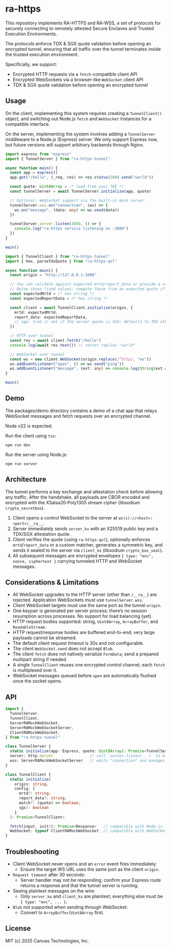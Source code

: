 # ra-https

This repository implements RA-HTTPS and RA-WSS, a set of protocols for
securely connecting to remotely attested Secure Enclaves and Trusted
Execution Environments.

The protocols enforce TDX & SGX quote validation before opening an
encrypted tunnel, ensuring that all traffic over the tunnel terminates
inside the trusted execution environment.

Specifically, we support:

- Encrypted HTTP requests via a `fetch`-compatible client API
- Encrypted WebSockets via a browser-like `WebSocket` client API
- TDX & SGX quote validation before opening an encrypted tunnel

## Usage

On the client, implementing this system requires creating a
`TunnelClient()` object, and switching out Node.js `fetch` and
`WebSocket` instances for a compatible interface.

On the server, implementing the system involves adding a
`TunnelServer` middleware to a Node.js (Express) server. We only
support Express now, but future versions will support arbitrary
backends through Nginx.

```ts
import express from "express"
import { TunnelServer } from "ra-https-tunnel"

async function main() {
  const app = express()
  app.get("/hello", (_req, res) => res.status(200).send("world"))

  const quote: Uint8Array = /* load from your TEE */
  const tunnelServer = await TunnelServer.initialize(app, quote)

  // Optional: WebSocket support via the built-in mock server
  tunnelServer.wss.on("connection", (ws) => {
    ws.on("message", (data: any) => ws.send(data))
  })

  tunnelServer.server.listen(3000, () => {
    console.log("ra-https service listening on :3000")
  })
}

main()
```

```ts
import { TunnelClient } from "ra-https-tunnel"
import { hex, parseTdxQuote } from "ra-https-qvl"

async function main() {
  const origin = "http://127.0.0.1:3000"

  // You can validate against expected mrtd/report_data or provide a custom matcher.
  // Below shows fixed values; compute these from an expected quote if you have one.
  const expectedMrtd = /* hex string */
  const expectedReportData = /* hex string */

  const client = await TunnelClient.initialize(origin, {
    mrtd: expectedMrtd,
    report_data: expectedReportData,
    // sgx: true // set if the server quote is SGX; defaults to TDX otherwise
  })

  // HTTP over tunnel
  const res = await client.fetch("/hello")
  console.log(await res.text()) // server replies "world"

  // WebSocket over tunnel
  const ws = new client.WebSocket(origin.replace(/^http/, "ws"))
  ws.addEventListener("open", () => ws.send("ping"))
  ws.addEventListener("message", (evt: any) => console.log(String(evt.data)))
}

main()
```

## Demo

The packages/demo directory contains a demo of a chat app that relays
WebSocket messages and fetch requests over an encrypted channel.

Node v22 is expected.

Run the client using `tsx`:

```
npm run dev
```

Run the server using Node.js:

```
npm run server
```

## Architecture

The tunnel performs a key exchange and attestation check before
allowing any traffic. After the handshake, all payloads are CBOR
encoded and encrypted with the XSalsa20‑Poly1305 stream cipher
(libsodium `crypto_secretbox`).

1. Client opens a control WebSocket to the server at
   `ws(s)://<host>:<port>/__ra__`.
2. Server immediately sends `server_kx` with an X25519 public key and
   a TDX/SGX attestation quote.
3. Client verifies the quote (using `ra-https-qvl`), optionally
   enforces `mrtd`/`report_data` or a custom matcher, generates a
   symmetric key, and sends it sealed to the server via `client_kx`
   (libsodium `crypto_box_seal`).
4. All subsequent messages are encrypted envelopes
   `{ type: "enc", nonce, ciphertext }` carrying tunneled HTTP
   and WebSocket messages.

## Considerations & Limitations

- All WebSocket upgrades to the HTTP server (other than `/__ra__`) are rejected. Application WebSockets must use `tunnelServer.wss`.
- Client WebSocket targets must use the same port as the tunnel `origin`.
- One keypair is generated per server process; there’s no session resumption across processes. No support for load balancing (yet).
- HTTP request bodies supported: string, `Uint8Array`, `ArrayBuffer`, and `ReadableStream`.
- HTTP request/response bodies are buffered end-to-end; very large payloads cannot be streamed.
- The default client request timeout is 30s and not configurable.
- The client `WebSocket.send` does not accept `Blob`.
- The client `fetch` does not natively serialize `FormData`; send a prepared multipart string if needed.
- A single `TunnelClient` reuses one encrypted control channel; each `fetch` is multiplexed over it.
- WebSocket messages queued before `open` are automatically flushed once the socket opens.

## API

```ts
import {
  TunnelServer,
  TunnelClient,
  ServerRAMockWebSocket,
  ServerRAMockWebSocketServer,
  ClientRAMockWebSocket,
} from "ra-https-tunnel"

class TunnelServer {
  static initialize(app: Express, quote: Uint8Array): Promise<TunnelServer>
  server: http.Server                // call `server.listen(...)` to bind a port.
  wss: ServerRAMockWebSocketServer   // emits "connection" and manages `ServerRAMockWebSocket` clients
}

class TunnelClient {
  static initialize(
    origin: string,
    config: {
      mrtd?: string;
      report_data?: string;
      match?: (quote) => boolean;
      sgx?: boolean
    }
  ): Promise<TunnelClient>

  fetch(input, init?): Promise<Response>   // compatible with Node.js fetch API
  WebSocket: typeof ClientRAMockWebSocket  // compatible with WebSocket constructor
}
```

## Troubleshooting

- Client WebSocket never opens and an `error` event fires immediately:
  - Ensure the target WS URL uses the same port as the client `origin`.
- `Request timeout` after 30 seconds:
  - Server handler may not be responding; confirm your Express route returns a response and that the tunnel server is running.
- Seeing plaintext messages on the wire:
  - Only `server_kx` and `client_kx` are plaintext; everything else must be `{ type: "enc", ... }`.
- `Blob` not supported when sending through WebSocket:
  - Convert to `ArrayBuffer`/`Uint8Array` first.

## License

MIT (c) 2025 Canvas Technologies, Inc.
